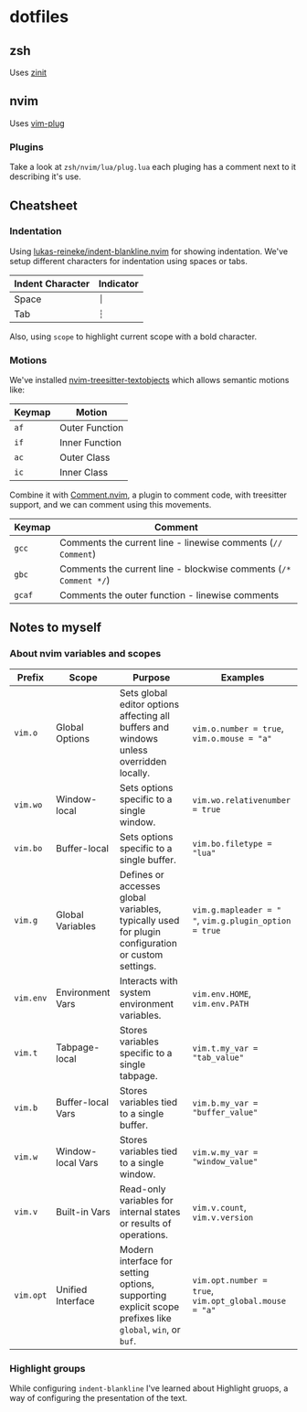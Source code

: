 # dotfiles

## zsh
Uses [zinit](https://github.com/zdharma-continuum/zinit?tab=readme-ov-file#zinit-wiki)

## nvim
Uses [vim-plug](https://github.com/junegunn/vim-plug)

### Plugins
Take a look at `zsh/nvim/lua/plug.lua` each pluging has a comment next to it describing it's use.

## Cheatsheet

### Indentation
Using [lukas-reineke/indent-blankline.nvim](https://github.com/lukas-reineke/indent-blankline.nvim) for showing indentation. We've setup different characters for indentation using spaces or tabs.

| Indent Character | Indicator |
|------------------|-----------|
| Space | `│`|
| Tab   | `┆`|

Also, using `scope` to highlight current scope with a bold character.

### Motions
We've installed [nvim-treesitter-textobjects](https://github.com/nvim-treesitter/nvim-treesitter-textobjects) which allows semantic motions like:

| Keymap   | Motion    |
|----------|-----------|
| `af`     | Outer Function |
| `if`     | Inner Function |
| `ac`     | Outer Class    |
| `ic`     | Inner Class    |

Combine it with [Comment.nvim](https://github.com/numToStr/Comment.nvim), a plugin to comment code, with treesitter support, and we can comment using this movements.

| Keymap   | Comment                                                          |
|----------|------------------------------------------------------------------|
| `gcc`    | Comments the current line - linewise comments (`// Comment`)     |
| `gbc`    | Comments the current line - blockwise comments (`/* Comment */`) |
| `gcaf`   | Comments the outer function - linewise comments                  |


## Notes to myself

### About nvim variables and scopes
| Prefix      | Scope            | Purpose                                    | Examples                                  |
|-------------|------------------|--------------------------------------------|------------------------------------------|
| `vim.o`     | Global Options   | Sets global editor options affecting all buffers and windows unless overridden locally. | `vim.o.number = true`, `vim.o.mouse = "a"` |
| `vim.wo`    | Window-local     | Sets options specific to a single window.  | `vim.wo.relativenumber = true`           |
| `vim.bo`    | Buffer-local     | Sets options specific to a single buffer.  | `vim.bo.filetype = "lua"`                |
| `vim.g`     | Global Variables | Defines or accesses global variables, typically used for plugin configuration or custom settings. | `vim.g.mapleader = " "`, `vim.g.plugin_option = true` |
| `vim.env`   | Environment Vars | Interacts with system environment variables. | `vim.env.HOME`, `vim.env.PATH`           |
| `vim.t`     | Tabpage-local    | Stores variables specific to a single tabpage. | `vim.t.my_var = "tab_value"`             |
| `vim.b`     | Buffer-local Vars| Stores variables tied to a single buffer.  | `vim.b.my_var = "buffer_value"`          |
| `vim.w`     | Window-local Vars| Stores variables tied to a single window.  | `vim.w.my_var = "window_value"`          |
| `vim.v`     | Built-in Vars    | Read-only variables for internal states or results of operations. | `vim.v.count`, `vim.v.version`           |
| `vim.opt`   | Unified Interface| Modern interface for setting options, supporting explicit scope prefixes like `global`, `win`, or `buf`. | `vim.opt.number = true`, `vim.opt_global.mouse = "a"` |


### Highlight groups

While configuring `indent-blankline` I've learned about Highlight gruops, a way of configuring the presentation of the text.
